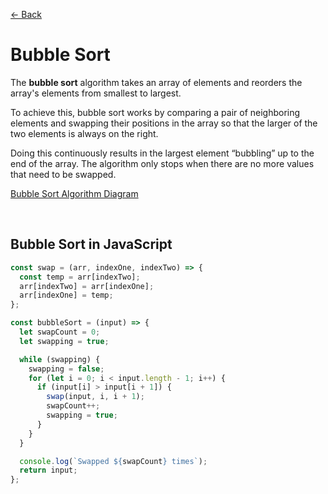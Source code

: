 [&larr; Back](./../README.md)

# Bubble Sort

The **bubble sort** algorithm takes an array of elements and reorders the array's elements from smallest to largest.

To achieve this, bubble sort works by comparing a pair of neighboring elements and swapping their positions in the array so that the larger of the two elements is always on the right.

Doing this continuously results in the largest element “bubbling” up to the end of the array. The algorithm only stops when there are no more values that need to be swapped.

[Bubble Sort Algorithm Diagram](http://www.computersciencebytes.com/wp-content/uploads/2016/10/bubble_sort.png)

<br>

## Bubble Sort in JavaScript

```js
const swap = (arr, indexOne, indexTwo) => {
  const temp = arr[indexTwo];
  arr[indexTwo] = arr[indexOne];
  arr[indexOne] = temp;
};
```

```js
const bubbleSort = (input) => {
  let swapCount = 0;
  let swapping = true;

  while (swapping) {
    swapping = false;
    for (let i = 0; i < input.length - 1; i++) {
      if (input[i] > input[i + 1]) {
        swap(input, i, i + 1);
        swapCount++;
        swapping = true;
      }
    }
  }

  console.log(`Swapped ${swapCount} times`);
  return input;
};
```

<br>
